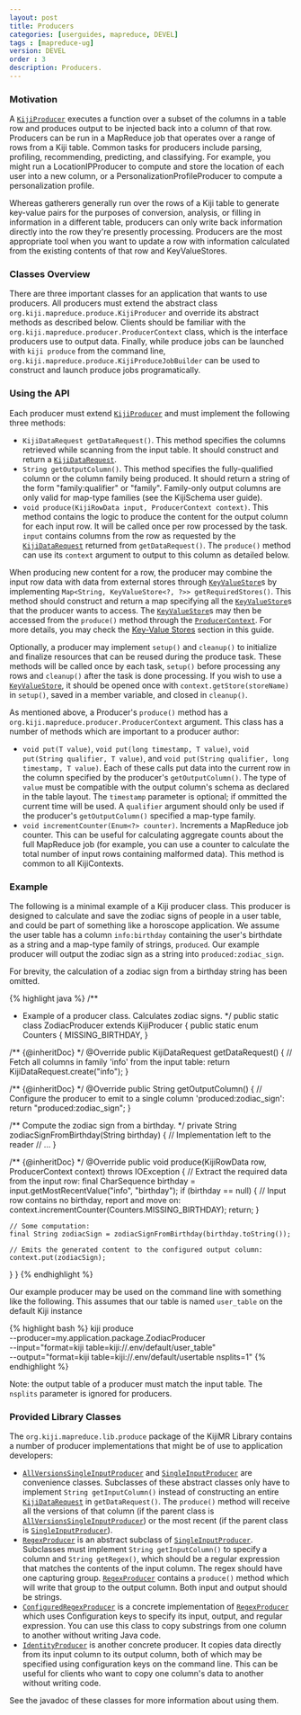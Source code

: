 ```yaml
---
layout: post
title: Producers
categories: [userguides, mapreduce, DEVEL]
tags : [mapreduce-ug]
version: DEVEL
order : 3
description: Producers.
---
```


### Motivation

A [`KijiProducer`]({{site.api_mr_DEVEL}}/produce/KijiProducer.html) executes a function over a subset
of the columns in a table row and produces output to be injected back into a column of that row.
Producers can be run in a MapReduce job that operates over a range of rows from a Kiji table.
Common tasks for producers include parsing, profiling, recommending, predicting, and classifying.
For example, you might run a LocationIPProducer to compute and store the location of each user into
a new column, or a PersonalizationProfileProducer to compute a personalization profile.

Whereas gatherers generally run over the rows of a Kiji table to generate key-value pairs for the
purposes of conversion, analysis, or filling in information in a different table, producers can only
write back information directly into the row they're presently processing. Producers are the most
appropriate tool when you want to update a row with information calculated from the existing
contents of that row and KeyValueStores.

### Classes Overview

There are three important classes for an application that wants to use producers. All producers must
extend the abstract class `org.kiji.mapreduce.produce.KijiProducer` and override its abstract
methods as described below. Clients should be familiar with the
`org.kiji.mapreduce.producer.ProducerContext` class, which is the interface producers use to output
data. Finally, while produce jobs can be launched with `kiji produce` from the command line,
`org.kiji.mapreduce.produce.KijiProduceJobBuilder` can be used to construct and launch produce jobs
programatically.

### Using the API

Each producer must extend [`KijiProducer`]({{site.api_mr_DEVEL}}/produce/KijiProducer.html) and must
implement the following three methods:

 * `KijiDataRequest getDataRequest()`. This method specifies the columns retrieved while scanning
   from the input table. It should construct and return a
   [`KijiDataRequest`]({{site.api_schema_DEVEL}}/KijiDataRequest.html).
 * `String getOutputColumn()`. This method specifies the fully-qualified column or the column family
   being produced. It should return a string of the form "family:qualifier" or "family".
   Family-only output columns are only valid for map-type families (see the KijiSchema user guide).
 * `void produce(KijiRowData input, ProducerContext context)`. This method contains the logic to
   produce the content for the output column for each input row. It will be called once per row
   processed by the task. `input` contains columns from the row as requested by the
   [`KijiDataRequest`]({{site.api_schema_DEVEL}}/KijiDataRequest.html) returned from
   `getDataRequest()`. The `produce()` method can use its `context` argument to output to this
   column as detailed below.

When producing new content for a row, the producer may combine the input row data with data from
external stores through [`KeyValueStore`]({{site.api_mr_DEVEL}}/kvstore/KeyValueStore.html)s by
implementing `Map<String, KeyValueStore<?, ?>> getRequiredStores()`. This method should construct
and return a map specifying all the
[`KeyValueStore`]({{site.api_mr_DEVEL}}/kvstore/KeyValueStore.html)s that the producer wants to
access. The [`KeyValueStore`]({{site.api_mr_DEVEL}}/kvstore/KeyValueStore.html)s may then be accessed
from the `produce()` method through the
[`ProducerContext`]({{site.api_mr_DEVEL}}/produce/ProducerContext.html). For more details, you may
check the [Key-Value Stores]({{site.userguide_mapreduce_DEVEL}}/key-value-stores) section in this
guide.

Optionally, a producer may implement `setup()` and `cleanup()` to initialize and finalize resources
that can be reused during the produce task.  These methods will be called once by each task,
`setup()` before processing any rows and `cleanup()` after the task is done processing. If you wish
to use a [`KeyValueStore`]({{site.api_mr_DEVEL}}/kvstore/KeyValueStore.html), it should be opened once
with `context.getStore(storeName)` in `setup()`, saved in a member variable, and closed in
`cleanup()`.

As mentioned above, a Producer's `produce()` method has a
`org.kiji.mapreduce.producer.ProducerContext` argument. This class has a number of methods which are
important to a producer author:

* `void put(T value)`, `void put(long timestamp, T value)`, `void put(String qualifier, T value)`,
  and `void put(String qualifier, long timestamp, T value)`. Each of these calls put data into the
  current row in the column specified by the producer's `getOutputColumn()`. The type of `value`
  must be compatible with the output column's schema as declared in the table layout. The `timestamp`
  parameter is optional; if ommitted the current time will be used. A `qualifier` argument should
  only be used if the producer's `getOutputColumn()` specified a map-type family.
* `void incrementCounter(Enum<?> counter)`. Increments a MapReduce job counter. This can be useful
  for calculating aggregate counts about the full MapReduce job (for example, you can use a counter
  to calculate the total number of input rows containing malformed data). This method is common to
  all KijiContexts.

### Example

The following is a minimal example of a Kiji producer class. This producer is designed to calculate
and save the zodiac signs of people in a user table, and could be part of something like a horoscope
application. We assume the user table has a column `info:birthday` containing the user's birthdate
as a string and a map-type family of strings, `produced`. Our example producer will output the
zodiac sign as a string into `produced:zodiac_sign`.

For brevity, the calculation of a zodiac sign from a birthday string has been omitted.

{% highlight java %}
/**
 * Example of a producer class. Calculates zodiac signs.
 */
public static class ZodiacProducer extends KijiProducer {
  public static enum Counters {
    MISSING_BIRTHDAY,
  }

  /** {@inheritDoc} */
  @Override
  public KijiDataRequest getDataRequest() {
    // Fetch all columns in family 'info' from the input table:
    return KijiDataRequest.create("info");
  }

  /** {@inheritDoc} */
  @Override
  public String getOutputColumn() {
    // Configure the producer to emit to a single column 'produced:zodiac_sign':
    return "produced:zodiac_sign";
  }

  /** Compute the zodiac sign from a birthday. */
  private String zodiacSignFromBirthday(String birthday) {
    // Implementation left to the reader
    // …
  }

  /** {@inheritDoc} */
  @Override
  public void produce(KijiRowData row, ProducerContext context) throws IOException {
    // Extract the required data from the input row:
    final CharSequence birthday = input.getMostRecentValue("info", "birthday");
    if (birthday == null) {
      // Input row contains no birthday, report and move on:
      context.incrementCounter(Counters.MISSING_BIRTHDAY);
      return;
    }

    // Some computation:
    final String zodiacSign = zodiacSignFromBirthday(birthday.toString());

    // Emits the generated content to the configured output column:
    context.put(zodiacSign);
  }
}
{% endhighlight %}

Our example producer may be used on the command line with something like the following. This assumes
that our table is named `user_table` on the default Kiji instance

{% highlight bash %}
kiji produce \
    --producer=my.application.package.ZodiacProducer \
    --input="format=kiji table=kiji://.env/default/user_table" \
    --output="format=kiji table=kiji://.env/default/usertable nsplits=1"
{% endhighlight %}

Note: the output table of a producer must match the input table. The `nsplits` parameter is ignored
for producers.

### Provided Library Classes

The `org.kiji.mapreduce.lib.produce` package of the KijiMR Library contains a number of
producer implementations that might be of use to application developers:

* [`AllVersionsSingleInputProducer`]({{site.api_mrlib_DEVEL}}/produce/AllVersionsSingleInputProducer.html)
  and [`SingleInputProducer`]({{site.api_mrlib_DEVEL}}/produce/SingleInputProducer.html) are
  convenience classes. Subclasses of these abstract classes only have to implement `String
  getInputColumn()` instead of constructing an entire
  [`KijiDataRequest`]({{site.api_schema_DEVEL}}/KijiDataRequest.html) in `getDataRequest()`. The
  `produce()` method will receive all the versions of that column (if the parent class is
  [`AllVersionsSingleInputProducer`]({{site.api_mrlib_DEVEL}}/produce/AllVersionsSingleInputProducer.html))
  or the most recent (if the parent class is
  [`SingleInputProducer`]({{site.api_mrlib_DEVEL}}/produce/SingleInputProducer.html)).
* [`RegexProducer`]({{site.api_mrlib_DEVEL}}/produce/RegexProducer.html) is an abstract subclass of
  [`SingleInputProducer`]({{site.api_mrlib_DEVEL}}/produce/SingleInputProducer.html). Subclasses must
  implement `String getInputColumn()` to specify a column and `String getRegex()`, which should be a
  regular expression that matches the contents of the input column. The regex should have one
  capturing group. [`RegexProducer`]({{site.api_mrlib_DEVEL}}/produce/RegexProducer.html) contains a
  `produce()` method which will write that group to the output column. Both input and output should
  be strings.
* [`ConfiguredRegexProducer`]({{site.api_mrlib_DEVEL}}/produce/ConfiguredRegexProducer.html) is a
  concrete implementation of [`RegexProducer`]({{site.api_mrlib_DEVEL}}/produce/RegexProducer.html)
  which uses Configuration keys to specify its input, output, and regular expression. You can use
  this class to copy substrings from one column to another without writing Java code.
* [`IdentityProducer`]({{site.api_mrlib_DEVEL}}/produce/IdentityProducer.html) is another concrete
  producer. It copies data directly from its input column to its output column, both of which may be
  specified using configuration keys on the command line. This can be useful for clients who want to
  copy one column's data to another without writing code.

See the javadoc of these classes for more information about using them.
